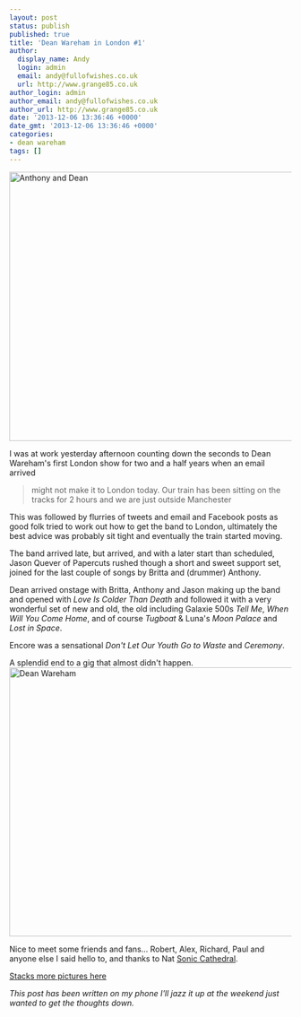 ```yaml
---
layout: post
status: publish
published: true
title: 'Dean Wareham in London #1'
author:
  display_name: Andy
  login: admin
  email: andy@fullofwishes.co.uk
  url: http://www.grange85.co.uk
author_login: admin
author_email: andy@fullofwishes.co.uk
author_url: http://www.grange85.co.uk
date: '2013-12-06 13:36:46 +0000'
date_gmt: '2013-12-06 13:36:46 +0000'
categories:
- dean wareham
tags: []
---
```

<p><ins datetime="2013-12-07T11:04:17+00:00"><a href="http://www.ipernity.com/doc/grange85/28663547"><img title="Anthony and Dean" alt="Anthony and Dean" src="http://u1.ipernity.com/39/35/47/28663547.8be6fea7.640.jpg?r1" height="480" width="640" /></a></ins></p>
<p>I was at work yesterday afternoon counting down the seconds to Dean Wareham's first London show for two and a half years when an email arrived </p>
<blockquote><p>might not make it to London today. Our train has been sitting on the tracks for 2 hours and we are just outside Manchester</p></blockquote>
<p>This was followed by flurries of tweets and email and Facebook posts as good folk tried to work out how to get the band to London, ultimately the best advice was probably sit tight and eventually the train started moving.</p>
<p>The band arrived late, but arrived, and with a later start than scheduled, Jason Quever of Papercuts rushed though a short and sweet support set, joined for the last couple of songs by Britta and (drummer) Anthony.</p>
<p>Dean arrived onstage with Britta, Anthony and Jason making up the band and opened with <em>Love Is Colder Than Death</em> and followed it with a very wonderful set of new and old, the old including Galaxie 500s <em>Tell Me</em>, <em>When Will You Come Home</em>, and of course<em> Tugboat </em>& Luna's <em>Moon Palace</em> and <em>Lost in Space</em>.</p>
<p>Encore was a sensational <em>Don't Let Our Youth Go to Waste</em> and <em>Ceremony</em>.</p>
<p>A splendid end to a gig that almost didn't happen.<br />
<a href="http://www.ipernity.com/doc/grange85/28663567"><img title="Dean Wareham" alt="Dean Wareham" src="http://u1.ipernity.com/39/35/67/28663567.776d2c1f.640.jpg?r1" height="480" width="640" /></a></p>
<p>Nice to meet some friends and fans... Robert, Alex, Richard, Paul and anyone else I said hello to, and thanks to Nat <a href="http://www.soniccathedral.co.uk/">Sonic Cathedral</a>.</p>
<p><a href="http://www.ipernity.com/doc/grange85/album/575623?with=28663567">Stacks more pictures here</a></p>
<p><em>This post has been written on my phone I'll jazz it up at the weekend just wanted to get the thoughts down.</em></p>
